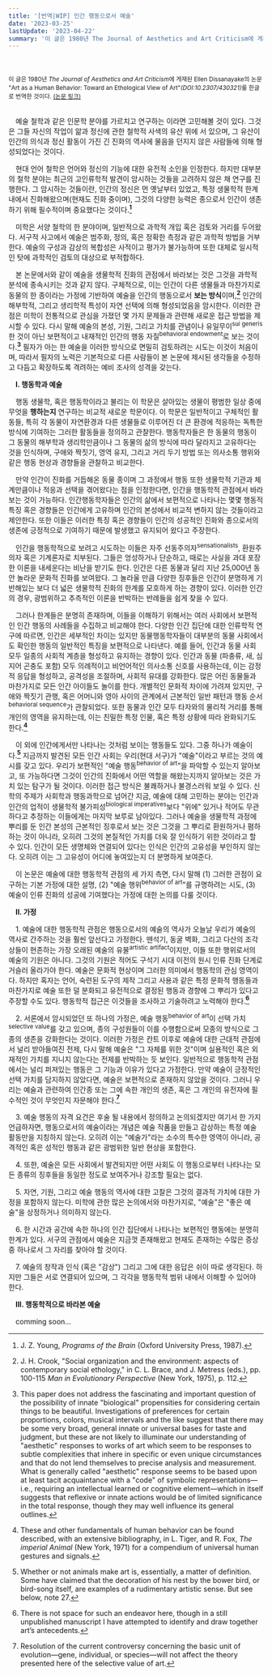 ```yaml
---
title: '[번역|WIP] 인간 행동으로서 예술'
date: '2023-03-25'
lastUpdate: '2023-04-22'
summary: '이 글은 1980년 The Journal of Aesthetics and Art Criticism에 게재된 Ellen Dissanayake의 논문 "Art as a Human Behavior: Toward an Ethological View of Art"를 한글로 번역한 것이다.예술 철학과 같은 인문학 분야를 가르치고 연구하는 이라면 고민해볼 것이 있다. 그것은 그들 자신의 작업이 앎과 정신에 관한 철학적 사색의 유산 위에 서 있으며...'
---
```

<br>
<br>

<div style="text-align: left">

<div><small>이 글은 1980년 <i>The Journal of Aesthetics and Art Criticism</i>에 게재된 Ellen Dissanayake의 논문 "Art as a Human Behavior: Toward an Ethological View of Art"<i>(DOI:10.2307/430321)</i>를 한글로 번역한 것이다. <a href="https://doi.org/10.2307/430321">(논문 링크)</a></small></div> 


<br>



　예술 철학과 같은 인문학 분야를 가르치고 연구하는 이라면 고민해볼 것이 있다. 그것은 그들 자신의 작업이 앎과 정신에 관한 철학적 사색의 유산 위에 서 있으며, 그 유산이 인간의 의식과 정신 활동이 가진 긴 진화의 역사에 물음을 던지지 않은 사람들에 의해 형성되었다는 것이다.

　현대 언어 철학은 언어와 정신의 기능에 대한 유전적 소인을 인정한다. 하지만 대부분의 철학 분야는 최근의 고인류학적 발견이 암시하는 것들을 고려하지 않은 채 연구를 진행한다. 그 암시하는 것들이란, 인간의 정신은 먼 옛날부터 있었고, 특정 생물학적 한계 내에서 진화해왔으며(현재도 진화 중이며), 그것의 다양한 능력은 종으로서 인간이 생존하기 위해 필수적이며 중요했다는 것이다.**[^1]**

　미학은 서양 철학의 한 분야이며, 일반적으로 과학적 개입 혹은 검토와 거리를 두어왔다. 서구적 사고에서 예술은 범주화, 정의, 혹은 정확한 측정과 같은 과학적 방법을 거부한다. 예술의 구성과 감상의 복합성은 사적이고 평가가 불가능하며 또한 대체로 일시적인 탓에 과학적인 검토의 대상으로 부적합하다. 

　본 논문에서와 같이 예술을 생물학적 진화의 관점에서 바라보는 것은 그것을 과학적 분석에 종속시키는 것과 같지 않다. 구체적으로, 이는 인간이 다른 생물들과 마찬가지로 동물의 한 종이라는 가정에 기반하여 예술을 인간의 행동으로서 **보는 방식**이며,**[^2]** 인간의 해부학적, 그리고 생리학적 특성이 자연 선택에 의해 형성되었음을 암시한다. 이러한 관점은 미학이 전통적으로 관심을 가졌던 몇 가지 문제들과 관련해 새로운 접근 방법을 제시할 수 있다. 다시 말해 예술의 본성, 기원, 그리고 가치를 관념이나 유일무이<sup>sui generis</sup>한 것이 아닌 보편적이고 내재적인 인간의 행동 자질<sup>behavioral endowment</sup>로  보는 것이다.**[^3]** 필자가 아는 한 예술을 이러한 방식으로 면밀히 검토하려는 시도는 이것이 처음이며, 따라서 필자의 노력은 기본적으로 다른 사람들이 본 논문에 제시된 생각들을 수정하고 다듬고 확장하도록 격려하는 예비 조사의 성격을 갖는다.

　**I. 행동학과 예술**

　행동 생물학, 혹은 행동학이라고 불리는 이 학문은 살아있는 생물이 평범한 일상 중에 무엇을 **행하는지** 연구하는 비교적 새로운 학문이다. 이 학문은 일반적이고 구체적인 활동들, 특히 각 동물이 자연환경과 다른 생물들로 이루어진 더 큰 환경에 적응하는 독특한 방식에 기여하는 그러한 활동들을 정의하고 관찰한다. 행동학자들은 한 동물의 행동이 그 동물의 해부학과 생리학만큼이나 그 동물의 삶의 방식에 따라 달라지고 고유하다는 것을 인식하며, 구애와 짝짓기, 영역 유지, 그리고 거리 두기 방법 또는 의사소통 행위와 같은 행동 현상과 경향들을 관찰하고 비교한다.

　만약 인간이 진화를 거듭해온 동물 종이며 그 과정에서 행동 또한 생물학적 기관과 체계만큼이나 적응과 선택을 겪어왔다는 점을 인정한다면, 인간을 행동학적 관점에서 바라보는 것이 가능하다. 인간행동학자들은 인간의 삶에서 보편적으로 나타나는 몇몇 행동적 특징 혹은 경향들은 인간에게 고유하며 인간의 본성에서 비교적 변하지 않는 것들이라고 제안한다. 또한 이들은 이러한 특징 혹은 경향들이 인간의 성공적인 진화와 종으로서의 생존에 긍정적으로 기여하기 때문에 발생했고 유지되어 왔다고 주장한다.

　인간을 행동학적으로 보려고 시도하는 이들은 자주 선동주의자<sup>sensationalists</sup>, 환원주의자 혹은 기계론자로 치부된다. 그들은 엉성하거나 단순하고, 때로는 사실을 과대 포장한 이론을 내세운다는 비난을  받기도 한다. 인간은 다른 동물과 달리 지난 25,000년 동안 놀라운 문화적 진화를 보여왔다. 그 놀라울 만큼 다양한 징후들은 인간이 분명하게 기반해있는 보다 더 넓은 생물학적 진화의 한계를 모호하게 하는 경향이 있다. 이러한 인간의 경우, 광범위하고 추측적인 이론을 반박하는 반례들을 쉽게 찾을 수 있다.

　그러나 한계들은 분명히 존재하며, 이들을 이해하기 위해서는 여러 사회에서 보편적인 인간 행동의 사례들을 수집하고 비교해야 한다. 다양한 인간 집단에 대한 인류학적 연구에 따르면, 인간은 세부적인 차이는 있지만 동물행동학자들이 대부분의 동물 사회에서도 확인한 행동의 일반적인 특징을 보편적으로 나타낸다. 예를 들어, 인간과 동물 사회 모두 일종의 사회적 계층을 형성하고 유지하는 경향이 있다. 인간과 동물 (파충류, 새, 심지어 곤충도 포함) 모두 의례적이고 비언어적인 의사소통 신호를 사용하는데, 이는 감정적 응답을 형성하고, 공격성을 조절하며, 사회적 유대를 강화한다. 많은 어린 동물들과 마찬가지로 모든 인간 아이들도 놀이를 한다. 개별적인 문화적 차이에 가려져 있지만, 구애와 짝짓기 관행, 혹은 어머니와 영아 사이의 관계에서 근본적인 일반 패턴과 행동 순서<sup>behavioral sequence</sup>가 관찰되었다. 또한 동물과 인간 모두 타자와의 물리적 거리를 통해 개인의 영역을 유지하는데, 이는 친밀한 특정 인물, 혹은 특정 상황에 따라 완화되기도 한다.**[^4]**

　이 외에 인간에게서만 나타나는 것처럼 보이는 행동들도 있다. 그중 하나가 예술이다.**[^5]** 지금까지 발견된 모든 인간 사회는 우리(현대 서구)가 "예술"이라고 부르는 것의 예시를 갖고 있다. 우리가 보편적인 "예술 행동<sup>behavior of art</sup>"을 파악할 수 있는지 알아보고, 또 가능하다면 그것이 인간의 진화에서 어떤 역할을 해왔는지까지 알아보는 것은 가치 있는 탐구가 될 것이다. 이러한 접근 방식은 불쾌하거나 불경스러워 보일 수 있다. 신학의 주제가 사회학과 행동과학으로 넘어간 지금, 예술에 대해 고민하는 분야는 인간과 인간의 업적이 생물학적 불가피성<sup>biological imperatives</sup>보다 "위에" 있거나 적어도 무관하다고 추정하는 이들에게는 마지막 보루로 남아있다. 그러나 예술을 생물학적 과정에 뿌리를 둔 인간 본성의 근본적인 징후로서 보는 것은 그것을 그 뿌리로 환원하거나 폄하하는 것이 아니라, 오히려 그것의 본질적인 가치를 더욱 잘 인식하기 위한 것이라고 할 수 있다. 인간이 모든 생명체와 연결되어 있다는 인식은 인간의 고유성을 부인하지 않는다. 오히려 이는 그 고유성이 어디에 놓여있는지 더 분명하게 보여준다.

　이 논문은 예술에 대한 행동학적 관점의 세 가지 측면, 다시 말해 (1) 그러한 관점이 요구하는 기본 가정에 대한 설명, (2) "예술 행위<sup>behavior of art</sup>"를 규명하려는 시도, (3) 예술이 인류 진화의 성공에 기여했다는 가정에 대한 논의를 다룰 것이다.

　**II. 가정**

　1. 예술에 대한 행동학적 관점은 행동으로서의 예술의 역사가 오늘날 우리가 예술의 역사로 간주하는 것을 훨씬 앞선다고 가정한다. 뗀석기, 동굴 벽화, 그리고 다산의 조각상들이 현존하는 가장 오래된 예술의 유물<sup>artistic artifact</sup>이지만, 이들 또한 행위로서의 예술의 기원은 아니다. 그것의 기원은 적어도 구석기 시대 이전의 원시 인류 진화 단계로 거슬러 올라가야 한다. 예술은 문화적 현상이며 그러한 의미에서 행동학의 관심 영역이다. 하지만 혹자는 언어, 숙련된 도구의 제작 그리고 사용과 같은 특정 문화적 행동들과 마찬가지로 예술 또한 덜 분화되고 유전적으로 결정된 행동과 경향에 그 뿌리가 있다고 주장할 수도 있다. 행동학적 접근은 이것들을 조사하고 기술하려고 노력해야 한다.**[^6]**

　2. 서론에서 암시되었던 또 하나의 가정은, 예술 행동<sup>behavior of art</sup>이 선택 가치<sup>selective value</sup>를 갖고 있으며, 종의 구성원들이 이를 수행함으로써 모종의 방식으로 그 종의 생존을 강화한다는 것이다. 이러한 가정은 칸트 이후로  예술에 대한 근대적 관점에서 널리 받아들여진 전제, 다시 말해 예술은 "그 자체를 위한 것"이며 실용적인 혹은 외재적인 가치를 지니지 않는다는 전제를 반박하는 듯 보인다. 일반적으로 행동학적 관점에서는 널리 퍼져있는 행동은 그 기능과 이유가 있다고 가정한다. 만약 예술이 긍정적인 선택 가치를 담지하지 않았다면, 예술은 보편적으로 존재하지 않았을 것이다. 그러니 우리는 예술과 관련하여 인간종 또는 그에 속한 개인의 생존, 혹은 그 개인의 유전자에 필수적인 것이 무엇인지 자문해야 한다.**[^7]**

　3. 예술 행동의 자격 요건은 후술 될 내용에서 정의하고 논의되겠지만 여기서 한 가지 언급하자면, 행동으로서의 예술이라는 개념은 예술 작품을 만들고 감상하는 특정 예술 활동만을 지칭하지 않는다. 오히려 이는 "예술가"라는 소수의 특수한 영역이 아니라, 공격적인 혹은 성적인 행동과 같은 광범위한 일반 현상을 포함한다.

　4. 또한, 예술은 모든 사회에서 발견되지만 어떤 사회도 이 행동으로부터 나타나는 모든 종류의 징후들을 동일한 정도로 보여주거나 강조할 필요는 없다.

　5. 자연, 기원, 그리고 예술 행동의 역사에 대한 고찰은 그것의 결과적 가치에 대한 가정을 포함하지 않는다. 미학에 관한 많은 논의에서와 마찬가지로, "예술"은 "좋은 예술"을 상정하거나 의미하지 않는다.

　6. 한 시간과 공간에 속한 하나의 인간 집단에서 나타나는 보편적인 행동에는 분명히 한계가 있다. 서구의 관점에서 예술은 지금껏 존재해왔고 현재도 존재하는 수많은 증상 중 하나로서 그 자리를 찾아야 할 것이다.

　7. 예술의 창작과 인식 (혹은 "감상") 그리고 그에 대한 응답은 쉬이 따로 생각된다. 하지만 그들은 서로 연결되어 있으며, 그 각각을 행동학적 범위 내에서 이해할 수 있어야 한다.

　**III. 행동학적으로 바라본 예술**

　comming soon...

</div>


[^1]: J. Z. Young, *Programs of the Brain* (Oxford University Press, 1987).
[^2]: J. H. Crook, "Social organization and the environment: aspects of contemporary social ethology," in C. L. Brace, and J. Metress (eds.), pp. 100-115 *Man in Evolutionary Perspective* (New York, 1975), p. 112.
[^3]: This paper does not address the fascinating and important question of the possibility of innate "biological" propensities for considering certain things to be beautiful. Investigations of preferences for certain proportions, colors, musical intervals and the like suggest that there may be some very broad, general innate or universal bases for taste and judgment, but these are not likely to illuminate our understanding of "aesthetic" responses to works of art which seem to be responses to subtle complexities that inhere in specific or even unique circumstances and that do not lend themselves to precise analysis and measurement. What is generally called "aesthetic" response seems to be based upon at least tacit acquaintance with a "code" of symbolic representations—i.e., requiring an intellectual learned or  cognitive element—which in itself suggests that reflexive or innate actions would be of limited significance in the total response, though they may well influence its general outlines.
[^4]: These and other fundamentals of human behavior can be found described, with an extensive bibliography, in L. Tiger, and R. Fox, *The imperial Animal* (New York, 1971) for a compendium of universal human gestures and signals.
[^5]: Whether or not animals make art is, essentially, a matter of definition. Some have claimed that the decoration of his nest by the bower bird, or bird-song itself, are examples of a rudimentary artistic sense. But see below, note 27.
[^6]: There is not space for such an endeavor here, though in a still unpublished manuscript I have attempted to identify and draw together art’s antecedents.
[^7]: Resolution of the current controversy concerning the basic unit of evolution—gene, individual, or species—will not affect the theory presented here of the selective value of art.